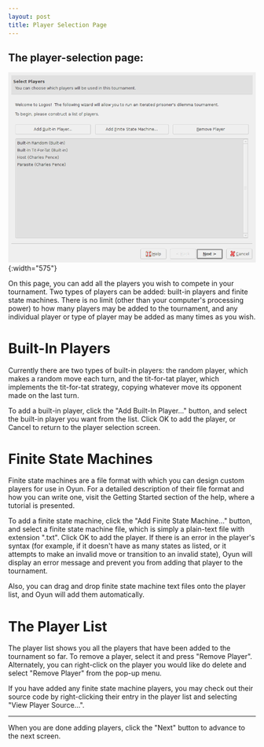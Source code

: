 ```yaml
---
layout: post
title: Player Selection Page
---
```


  The player-selection page:
 --------------------------------------------------------------
  ![Screenshot](images/playerspage.png){:width="575"}


On this page, you can add all the players you wish to compete in your
tournament.  Two types of players can be added: built-in players and finite 
state machines.  There is no limit (other than your computer's processing
power) to how many players may be added to the tournament, and any individual
player or type of player may be added as many times as you wish.

Built-In Players
================

Currently there are two types of built-in players: the random player, which
makes a random move each turn, and the tit-for-tat player, which implements the
tit-for-tat strategy, copying whatever move its opponent made on the last turn.

To add a built-in player, click the "Add Built-In Player..." button, and select
the built-in player you want from the list.  Click OK to add the player, or
Cancel to return to the player selection screen.

Finite State Machines
=====================

Finite state machines are a file format with which you can design custom players
for use in Oyun.  For a detailed description of their file format and how you
can write one, visit the Getting Started section of the help, where a tutorial
is presented.

To add a finite state machine, click the "Add Finite State Machine..." button,
and select a finite state machine file, which is simply a plain-text file with
extension ".txt".  Click OK to add the player.  If there is an error in the
player's syntax (for example, if it doesn't have as many states as listed, or 
it attempts to make an invalid move or transition to an invalid state), Oyun 
will display an error message and prevent you from adding that player to the
tournament.

Also, you can drag and drop finite state machine text files onto the player 
list, and Oyun will add them automatically.

The Player List
===============

The player list shows you all the players that have been added to the
tournament so far.  To remove a player, select it and press "Remove Player".
Alternately, you can right-click on the player you would like do delete and
select "Remove Player" from the pop-up menu.

If you have added any finite state machine players, you may check out their
source code by right-clicking their entry in the player list and selecting
"View Player Source...".

- - -

When you are done adding players, click the "Next" button to advance to the next
screen.

